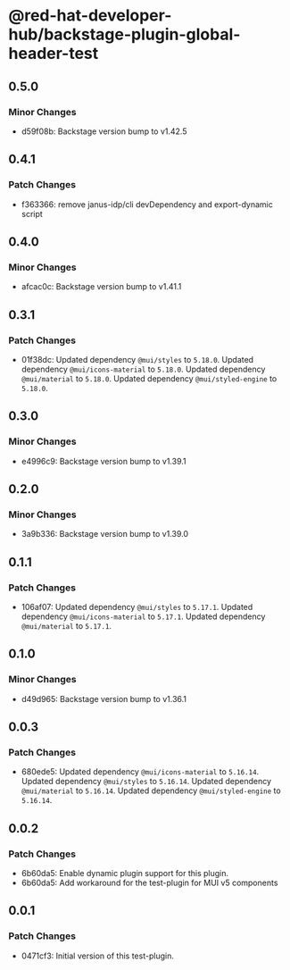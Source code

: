 # @red-hat-developer-hub/backstage-plugin-global-header-test

## 0.5.0

### Minor Changes

- d59f08b: Backstage version bump to v1.42.5

## 0.4.1

### Patch Changes

- f363366: remove janus-idp/cli devDependency and export-dynamic script

## 0.4.0

### Minor Changes

- afcac0c: Backstage version bump to v1.41.1

## 0.3.1

### Patch Changes

- 01f38dc: Updated dependency `@mui/styles` to `5.18.0`.
  Updated dependency `@mui/icons-material` to `5.18.0`.
  Updated dependency `@mui/material` to `5.18.0`.
  Updated dependency `@mui/styled-engine` to `5.18.0`.

## 0.3.0

### Minor Changes

- e4996c9: Backstage version bump to v1.39.1

## 0.2.0

### Minor Changes

- 3a9b336: Backstage version bump to v1.39.0

## 0.1.1

### Patch Changes

- 106af07: Updated dependency `@mui/styles` to `5.17.1`.
  Updated dependency `@mui/icons-material` to `5.17.1`.
  Updated dependency `@mui/material` to `5.17.1`.

## 0.1.0

### Minor Changes

- d49d965: Backstage version bump to v1.36.1

## 0.0.3

### Patch Changes

- 680ede5: Updated dependency `@mui/icons-material` to `5.16.14`.
  Updated dependency `@mui/styles` to `5.16.14`.
  Updated dependency `@mui/material` to `5.16.14`.
  Updated dependency `@mui/styled-engine` to `5.16.14`.

## 0.0.2

### Patch Changes

- 6b60da5: Enable dynamic plugin support for this plugin.
- 6b60da5: Add workaround for the test-plugin for MUI v5 components

## 0.0.1

### Patch Changes

- 0471cf3: Initial version of this test-plugin.

